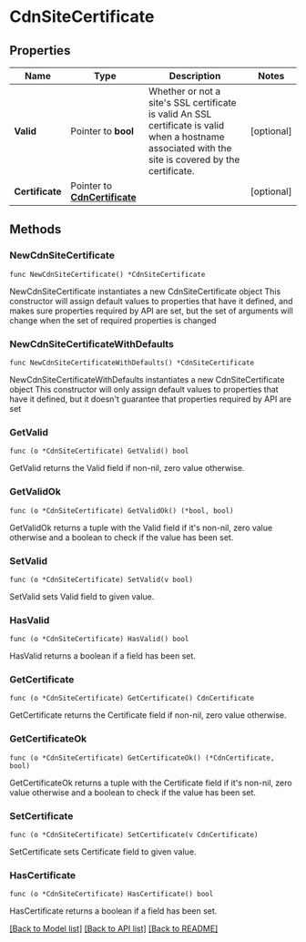# CdnSiteCertificate

## Properties

Name | Type | Description | Notes
------------ | ------------- | ------------- | -------------
**Valid** | Pointer to **bool** | Whether or not a site&#39;s SSL certificate is valid  An SSL certificate is valid when a hostname associated with the site is covered by the certificate. | [optional] 
**Certificate** | Pointer to [**CdnCertificate**](cdnCertificate.md) |  | [optional] 

## Methods

### NewCdnSiteCertificate

`func NewCdnSiteCertificate() *CdnSiteCertificate`

NewCdnSiteCertificate instantiates a new CdnSiteCertificate object
This constructor will assign default values to properties that have it defined,
and makes sure properties required by API are set, but the set of arguments
will change when the set of required properties is changed

### NewCdnSiteCertificateWithDefaults

`func NewCdnSiteCertificateWithDefaults() *CdnSiteCertificate`

NewCdnSiteCertificateWithDefaults instantiates a new CdnSiteCertificate object
This constructor will only assign default values to properties that have it defined,
but it doesn't guarantee that properties required by API are set

### GetValid

`func (o *CdnSiteCertificate) GetValid() bool`

GetValid returns the Valid field if non-nil, zero value otherwise.

### GetValidOk

`func (o *CdnSiteCertificate) GetValidOk() (*bool, bool)`

GetValidOk returns a tuple with the Valid field if it's non-nil, zero value otherwise
and a boolean to check if the value has been set.

### SetValid

`func (o *CdnSiteCertificate) SetValid(v bool)`

SetValid sets Valid field to given value.

### HasValid

`func (o *CdnSiteCertificate) HasValid() bool`

HasValid returns a boolean if a field has been set.

### GetCertificate

`func (o *CdnSiteCertificate) GetCertificate() CdnCertificate`

GetCertificate returns the Certificate field if non-nil, zero value otherwise.

### GetCertificateOk

`func (o *CdnSiteCertificate) GetCertificateOk() (*CdnCertificate, bool)`

GetCertificateOk returns a tuple with the Certificate field if it's non-nil, zero value otherwise
and a boolean to check if the value has been set.

### SetCertificate

`func (o *CdnSiteCertificate) SetCertificate(v CdnCertificate)`

SetCertificate sets Certificate field to given value.

### HasCertificate

`func (o *CdnSiteCertificate) HasCertificate() bool`

HasCertificate returns a boolean if a field has been set.


[[Back to Model list]](../README.md#documentation-for-models) [[Back to API list]](../README.md#documentation-for-api-endpoints) [[Back to README]](../README.md)


